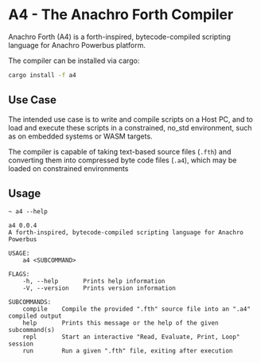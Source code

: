 # A4 - The Anachro Forth Compiler

Anachro Forth (A4) is a forth-inspired, bytecode-compiled
scripting language for Anachro Powerbus platform.

The compiler can be installed via cargo:

```bash
cargo install -f a4
```

## Use Case

The intended use case is to write and compile scripts on a Host PC, and to load and execute these scripts in a constrained, no_std environment, such as on embedded systems or WASM targets.

The compiler is capable of taking text-based source files (`.fth`) and converting them into compressed byte code files (`.a4`), which may be loaded on constrained environments

## Usage

```text
~ a4 --help

a4 0.0.4
A forth-inspired, bytecode-compiled scripting language for Anachro Powerbus

USAGE:
    a4 <SUBCOMMAND>

FLAGS:
    -h, --help       Prints help information
    -V, --version    Prints version information

SUBCOMMANDS:
    compile    Compile the provided ".fth" source file into an ".a4" compiled output
    help       Prints this message or the help of the given subcommand(s)
    repl       Start an interactive "Read, Evaluate, Print, Loop" session
    run        Run a given ".fth" file, exiting after execution
```
